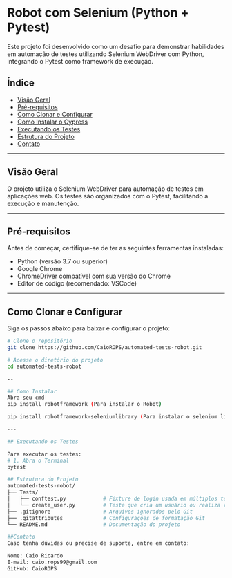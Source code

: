 # Robot com Selenium (Python + Pytest)
Este projeto foi desenvolvido como um desafio para demonstrar habilidades em automação de testes utilizando Selenium WebDriver com Python, integrando o Pytest como framework de execução.

## Índice
- [Visão Geral](#visão-geral)
- [Pré-requisitos](#pré-requisitos)
- [Como Clonar e Configurar](#como-clonar-e-configurar)
- [Como Instalar o Cypress](#como-instalar-o-cypress)
- [Executando os Testes](#executando-os-testes)
- [Estrutura do Projeto](#estrutura-do-projeto)
- [Contato](#contato)

---

## Visão Geral 
O projeto utiliza o Selenium WebDriver para automação de testes em aplicações web. Os testes são organizados com o Pytest, facilitando a execução e manutenção.

---

## Pré-requisitos 
Antes de começar, certifique-se de ter as seguintes ferramentas instaladas:
- Python (versão 3.7 ou superior)
- Google Chrome
- ChromeDriver compatível com sua versão do Chrome
- Editor de código (recomendado: VSCode)

---

## Como Clonar e Configurar 
Siga os passos abaixo para baixar e configurar o projeto:

```bash
# Clone o repositório
git clone https://github.com/CaioROPS/automated-tests-robot.git

# Acesse o diretório do projeto
cd automated-tests-robot

--

## Como Instalar
Abra seu cmd
pip install robotframework (Para instalar o Robot)

pip install robotframework-seleniumlibrary (Para instalar o selenium library)

---

## Executando os Testes 

Para executar os testes:
# 1. Abra o Terminal
pytest

## Estrutura do Projeto 
automated-tests-robot/
├── Tests/
│   ├── conftest.py            # Fixture de login usada em múltiplos testes
│   └── create_user.py         # Teste que cria um usuário ou realiza validação
├── .gitignore                 # Arquivos ignorados pelo Git
├── .gitattributes             # Configurações de formatação Git
└── README.md                  # Documentação do projeto

##Contato 
Caso tenha dúvidas ou precise de suporte, entre em contato:

Nome: Caio Ricardo
E-mail: caio.rops99@gmail.com
GitHub: CaioROPS
